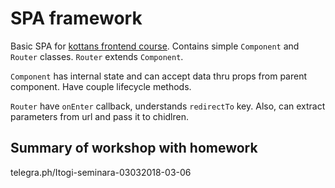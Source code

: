 # SPA framework

Basic SPA for [kottans frontend course](https://github.com/kottans/frontend). Contains simple `Component` and `Router` classes. `Router` extends `Component`.

`Component` has internal state and can accept data thru props from parent component. Have couple lifecycle methods.

`Router` have `onEnter` callback, understands `redirectTo` key. Also, can extract parameters from url and pass it to chidlren.

## Summary of workshop with homework
telegra.ph/Itogi-seminara-03032018-03-06
